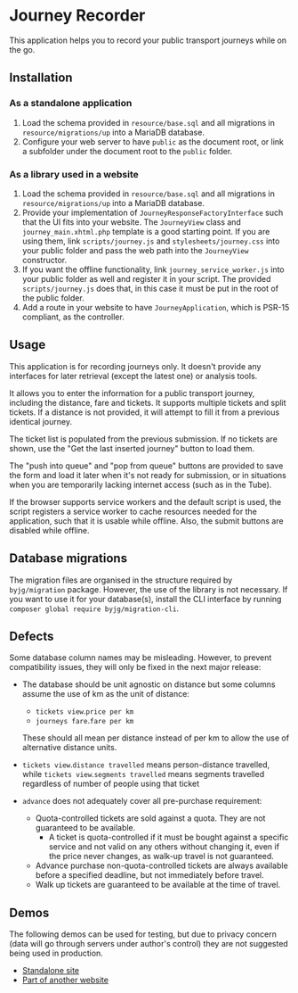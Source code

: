 # Journey Recorder

This application helps you to record your public transport journeys while on the go.

## Installation
### As a standalone application
1. Load the schema provided in `resource/base.sql` and all migrations in `resource/migrations/up` into a MariaDB database.
2. Configure your web server to have `public` as the document root, or link a subfolder
under the document root to the `public` folder.

### As a library used in a website
1. Load the schema provided in `resource/base.sql` and all migrations in `resource/migrations/up` into a MariaDB database.
2. Provide your implementation of `JourneyResponseFactoryInterface` such that the UI fits into your website.
The `JourneyView` class and `journey_main.xhtml.php` template is a good starting point.
If you are using them, link `scripts/journey.js` and `stylesheets/journey.css` into your public folder
and pass the web path into the `JourneyView` constructor.
3. If you want the offline functionality, link `journey_service_worker.js` into your public folder as well and register
it in your script. The provided `scripts/journey.js` does that, in this case it must be put in the root of the public folder.
4. Add a route in your website to have `JourneyApplication`, which is PSR-15 compliant, as the controller.

## Usage
This application is for recording journeys only.
It doesn't provide any interfaces for later retrieval (except the latest one)
or analysis tools.

It allows you to enter the information for a public transport journey, including the distance, fare and tickets.
It supports multiple tickets and split tickets.
If a distance is not provided, it will attempt to fill it from a previous identical journey.

The ticket list is populated from the previous submission. 
If no tickets are shown, use the "Get the last inserted journey" button to load them.

The "push into queue" and "pop from queue" buttons are provided to save the form and load it later
when it's not ready for submission, or in situations when you are temporarily lacking internet access
(such as in the Tube).

If the browser supports service workers and the default script is used, the script registers a service worker to cache
resources needed for the application, such that it is usable while offline. Also, the submit buttons are disabled while
offline.

## Database migrations
The migration files are organised in the structure required by `byjg/migration` package.
However, the use of the library is not necessary. If you want to use it for your database(s),
install the CLI interface by running `composer global require byjg/migration-cli`.

## Defects
Some database column names may be misleading. However, to prevent compatibility issues, they will only be fixed in the
next major release:
* The database should be unit agnostic on distance but some columns assume the use of km as the unit of distance:
  * `tickets view`.`price per km`
  * `journeys fare`.`fare per km`

  These should all mean per distance instead of per km to allow the use of alternative distance units.
* `tickets view`.`distance travelled` means person-distance travelled, while `tickets view`.`segments travelled` means 
segments travelled regardless of number of people using that ticket
* `advance` does not adequately cover all pre-purchase requirement:
  * Quota-controlled tickets are sold against a quota. They are not guaranteed to be available.
    * A ticket is quota-controlled if it must be bought against a specific service and not valid on any others without changing it,
    even if the price never changes, as walk-up travel is not guaranteed.
  * Advance purchase non-quota-controlled tickets are always available before a specified deadline, but not immediately before travel.
  * Walk up tickets are guaranteed to be available at the time of travel.

## Demos
The following demos can be used for testing, but due to privacy concern
(data will go through servers under author's control) they are not suggested
being used in production.

* [Standalone site](https://journey.miklcct.com/)
* [Part of another website](https://miklcct.com/journey)